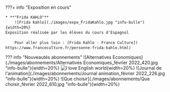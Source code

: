 ???+ info "Exposition en cours"
    
    * **"Frida KAHLO"**
        ![Frida Kahlo](./images/expo_FridaKahlo.jpg "info-bulle"){width=20%}
	Exposition réalisée par les élèves du cours d'Espagnol
		
        Pour aller plus loin : [Frida Kahlo - France Culture]( https://www.franceculture.fr/personne-frida-kahlo.html)
   

??? info "Nouveautés abonnements"
    ![Alternatives Economiques](./images/abonnements/Alternatives Economiques_février 2022_420.jpg "info-bulle"){width=20%}
    ![I love English world](./images/abonnements/IloveEnglishWorld_février-2022.jpg "info-bulle"){width=20%}
    ![Journal de l'animation](./images/abonnements/Journal animation_février 2022_226.jpg "info-bulle"){width=20%}
    ![Que choisir](./images/abonnements/Que choisir_février 2022_610.jpg "info-bulle"){width=20%}
	





